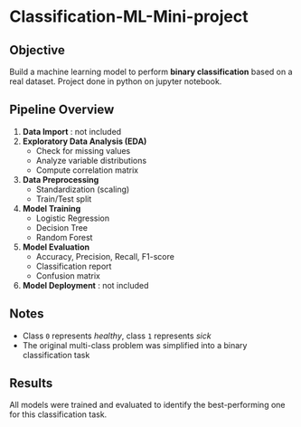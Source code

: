 # Classification-ML-Mini-project

## Objective
Build a machine learning model to perform **binary classification** based on a real dataset. Project done in python on jupyter notebook.

## Pipeline Overview
1. **Data Import** : not included
2. **Exploratory Data Analysis (EDA)**  
   - Check for missing values  
   - Analyze variable distributions  
   - Compute correlation matrix  
3. **Data Preprocessing**  
   - Standardization (scaling)  
   - Train/Test split  
4. **Model Training** 
   - Logistic Regression  
   - Decision Tree  
   - Random Forest  
5. **Model Evaluation** 
   - Accuracy, Precision, Recall, F1-score  
   - Classification report  
   - Confusion matrix
6. **Model Deployment** : not included

## Notes
- Class `0` represents *healthy*, class `1` represents *sick*  
- The original multi-class problem was simplified into a binary classification task

## Results
All models were trained and evaluated to identify the best-performing one for this classification task.
